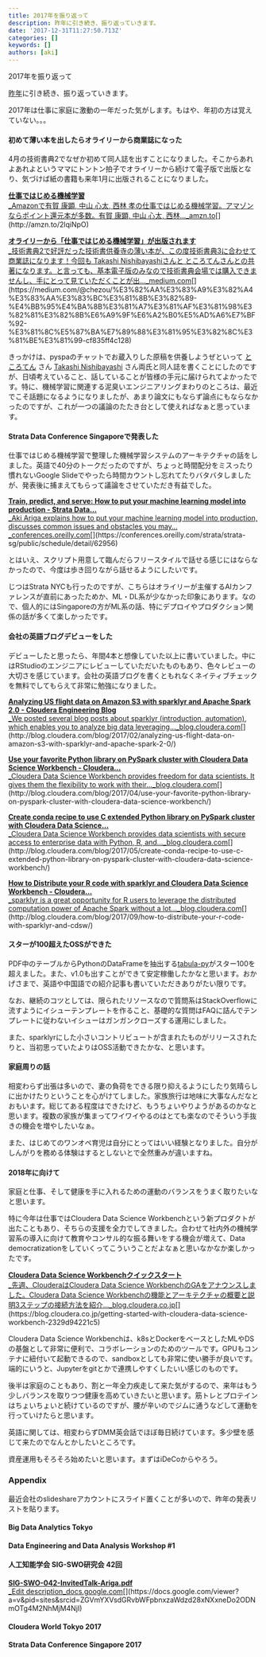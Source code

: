 ```yaml
---
title: 2017年を振り返って
description: 昨年に引き続き、振り返っていきます。
date: '2017-12-31T11:27:50.713Z'
categories: []
keywords: []
authors: [aki]
---
```


2017年を振り返って

[昨年](http://chezou.hatenablog.com/entry/2016/12/31/161150)に引き続き、振り返っていきます。

2017年は仕事に家庭に激動の一年だった気がします。もはや、年初の方は覚えていない。。。

#### 初めて薄い本を出したらオライリーから商業誌になった

4月の技術書典2でなぜか初めて同人誌を出すことになりました。そこからあれよあれよというママにトントン拍子でオライリーから続けて電子版で出版となり、気づけば紙の書籍も来年1月に出版されることになりました。

[**仕事ではじめる機械学習**  
_Amazonで有賀 康顕, 中山 心太, 西林 孝の仕事ではじめる機械学習。アマゾンならポイント還元本が多数。有賀 康顕, 中山 心太, 西林…_amzn.to](http://amzn.to/2lqiNpO "http://amzn.to/2lqiNpO")[](http://amzn.to/2lqiNpO)

[**オライリーから「仕事ではじめる機械学習」が出版されます**  
_技術書典2で好評だった技術書供養寺の薄い本が、この度技術書典3に合わせて商業誌になります！今回も Takashi Nishibayashiさんと ところてんさんとの共著になります。と言っても、基本電子版のみなので技術書典会場では購入できませんし、手にとって見ていただくことが出…_medium.com](https://medium.com/@chezou/%E3%82%AA%E3%83%A9%E3%82%A4%E3%83%AA%E3%83%BC%E3%81%8B%E3%82%89-%E4%BB%95%E4%BA%8B%E3%81%A7%E3%81%AF%E3%81%98%E3%82%81%E3%82%8B%E6%A9%9F%E6%A2%B0%E5%AD%A6%E7%BF%92-%E3%81%8C%E5%87%BA%E7%89%88%E3%81%95%E3%82%8C%E3%81%BE%E3%81%99-cf835ff4c128 "https://medium.com/@chezou/%E3%82%AA%E3%83%A9%E3%82%A4%E3%83%AA%E3%83%BC%E3%81%8B%E3%82%89-%E4%BB%95%E4%BA%8B%E3%81%A7%E3%81%AF%E3%81%98%E3%82%81%E3%82%8B%E6%A9%9F%E6%A2%B0%E5%AD%A6%E7%BF%92-%E3%81%8C%E5%87%BA%E7%89%88%E3%81%95%E3%82%8C%E3%81%BE%E3%81%99-cf835ff4c128")[](https://medium.com/@chezou/%E3%82%AA%E3%83%A9%E3%82%A4%E3%83%AA%E3%83%BC%E3%81%8B%E3%82%89-%E4%BB%95%E4%BA%8B%E3%81%A7%E3%81%AF%E3%81%98%E3%82%81%E3%82%8B%E6%A9%9F%E6%A2%B0%E5%AD%A6%E7%BF%92-%E3%81%8C%E5%87%BA%E7%89%88%E3%81%95%E3%82%8C%E3%81%BE%E3%81%99-cf835ff4c128)

きっかけは、pyspaのチャットでお蔵入りした原稿を供養しようぜといって [ところてん](https://medium.com/u/dcded7eecf08) さん [Takashi Nishibayashi](https://medium.com/u/1f02a92f1898) さん両氏と同人誌を書くことにしたのですが、日頃考えていること、話していることが皆様の手元に届けられてよかったです。特に、機械学習に関連する泥臭いエンジニアリングまわりのところは、最近でこそ話題になるようになりましたが、あまり論文にもならず論点にもならなかったのですが、これが一つの議論のたたき台として使えればなぁと思っています。

#### Strata Data Conference Singaporeで発表した

仕事ではじめる機械学習で整理した機械学習システムのアーキテクチャの話をしました。英語で40分のトークだったのですが、ちょっと時間配分をミスったり慣れないGoogle Slideでやったら時間カウントし忘れてたりバタバタしましたが、発表後に捕まえてもらって議論をさせていただき有益でした。

[**Train, predict, and serve: How to put your machine learning model into production - Strata Data…**  
_Aki Ariga explains how to put your machine learning model into production, discusses common issues and obstacles you may…_conferences.oreilly.com](https://conferences.oreilly.com/strata/strata-sg/public/schedule/detail/62956 "https://conferences.oreilly.com/strata/strata-sg/public/schedule/detail/62956")[](https://conferences.oreilly.com/strata/strata-sg/public/schedule/detail/62956)

とはいえ、スクリプト用意して臨んだらフリースタイルで話せる感じにはならなかったので、今度は歩き回りながら話せるようにしたいです。

じつはStrata NYCも行ったのですが、こちらはオライリーが主催するAIカンファレンスが直前にあったためか、ML・DL系が少なかった印象にあります。なので、個人的にはSingaporeの方がML系の話、特にデプロイやプロダクション関係の話が多くて楽しかったです。

#### 会社の英語ブログデビューをした

デビューしたと思ったら、年間4本と想像していた以上に書いていました。中にはRStudioのエンジニアにレビューしていただいたものもあり、色々レビューの大切さを感じています。会社の英語ブログを書くともれなくネイティブチェックを無料でしてもらえて非常に勉強になりました。

[**Analyzing US flight data on Amazon S3 with sparklyr and Apache Spark 2.0 - Cloudera Engineering Blog**  
_We posted several blog posts about sparklyr (introduction, automation), which enables you to analyze big data leveraging…_blog.cloudera.com](http://blog.cloudera.com/blog/2017/02/analyzing-us-flight-data-on-amazon-s3-with-sparklyr-and-apache-spark-2-0/ "http://blog.cloudera.com/blog/2017/02/analyzing-us-flight-data-on-amazon-s3-with-sparklyr-and-apache-spark-2-0/")[](http://blog.cloudera.com/blog/2017/02/analyzing-us-flight-data-on-amazon-s3-with-sparklyr-and-apache-spark-2-0/)

[**Use your favorite Python library on PySpark cluster with Cloudera Data Science Workbench - Cloudera…**  
_Cloudera Data Science Workbench provides freedom for data scientists. It gives them the flexibility to work with their…_blog.cloudera.com](http://blog.cloudera.com/blog/2017/04/use-your-favorite-python-library-on-pyspark-cluster-with-cloudera-data-science-workbench/ "http://blog.cloudera.com/blog/2017/04/use-your-favorite-python-library-on-pyspark-cluster-with-cloudera-data-science-workbench/")[](http://blog.cloudera.com/blog/2017/04/use-your-favorite-python-library-on-pyspark-cluster-with-cloudera-data-science-workbench/)

[**Create conda recipe to use C extended Python library on PySpark cluster with Cloudera Data Science…**  
_Cloudera Data Science Workbench provides data scientists with secure access to enterprise data with Python, R, and…_blog.cloudera.com](http://blog.cloudera.com/blog/2017/05/create-conda-recipe-to-use-c-extended-python-library-on-pyspark-cluster-with-cloudera-data-science-workbench/ "http://blog.cloudera.com/blog/2017/05/create-conda-recipe-to-use-c-extended-python-library-on-pyspark-cluster-with-cloudera-data-science-workbench/")[](http://blog.cloudera.com/blog/2017/05/create-conda-recipe-to-use-c-extended-python-library-on-pyspark-cluster-with-cloudera-data-science-workbench/)

[**How to Distribute your R code with sparklyr and Cloudera Data Science Workbench - Cloudera…**  
_sparklyr is a great opportunity for R users to leverage the distributed computation power of Apache Spark without a lot…_blog.cloudera.com](http://blog.cloudera.com/blog/2017/09/how-to-distribute-your-r-code-with-sparklyr-and-cdsw/ "http://blog.cloudera.com/blog/2017/09/how-to-distribute-your-r-code-with-sparklyr-and-cdsw/")[](http://blog.cloudera.com/blog/2017/09/how-to-distribute-your-r-code-with-sparklyr-and-cdsw/)

#### スターが100超えたOSSができた

PDF中のテーブルからPythonのDataFrameを抽出する[tabula-py](https://github.com/chezou/tabula-py)がスター100を超えました。また、v1.0も出すことができて安定稼働したかなと思います。おかげさまで、英語や中国語での紹介記事も書いていただきありがたい限りです。

なお、継続のコツとしては、限られたリソースなので質問系はStackOverflowに流すようにイシューテンプレートを作ること、基礎的な質問はFAQに詰んでテンプレートに従わないイシューはガンガンクローズする運用にしました。

また、sparklyrにした小さいコントリビュートが含まれたものがリリースされたりと、当初思っていたよりはOSS活動できたかな、と思います。

#### 家庭周りの話

相変わらず出張は多いので、妻の負荷をできる限り抑えるようにしたり気晴らしに出かけたりということを心がけてしました。家族旅行は地味に大事なんだなとおもいます。総じてある程度はできたけど、もうちょいやりようがあるのかなと思います。複数の家族が集まってワイワイやるのはとても楽なのでそういう手抜きの機会を増やしたいなぁ。

また、はじめてのワンオペ育児は自分にとってはいい経験となりました。自分がしんがりを務める体験はするとしないとで全然重みが違いますね。

#### 2018年に向けて

家庭と仕事、そして健康を手に入れるための運動のバランスをうまく取りたいなと思います。

特に今年は仕事ではCloudera Data Science Workbenchという新プロダクトが出たこともあり、そちらの支援を全力でしてきました。合わせて社内外の機械学習系の導入に向けて教育やコンサル的な振る舞いをする機会が増えて、Data democratizationをしていくってこういうことだよなぁと思いなかなか楽しかったです。

[**Cloudera Data Science Workbenchクイックスタート**  
_先週、ClouderaはCloudera Data Science WorkbenchのGAをアナウンスしました。Cloudera Data Science Workbenchの機能とアーキテクチャの概要と説明3ステップの接続方法を紹介…_blog.cloudera.co.jp](https://blog.cloudera.co.jp/getting-started-with-cloudera-data-science-workbench-2329d94221c5 "https://blog.cloudera.co.jp/getting-started-with-cloudera-data-science-workbench-2329d94221c5")[](https://blog.cloudera.co.jp/getting-started-with-cloudera-data-science-workbench-2329d94221c5)

Cloudera Data Science Workbenchは、k8sとDockerをベースとしたMLやDSの基盤として非常に便利で、コラボレーションのためのツールです。GPUもコンテナに紐付いて起動できるので、sandboxとしても非常に使い勝手が良いです。端的にいうと、Jupyterをgitとかで連携しやすくしたいい感じのものです。

後半は家庭のこともあり、割と一年全力疾走して来た気がするので、来年はもう少しバランスを取りつつ健康を高めていきたいと思います。筋トレとプロテインはちょいちょいと続けているのですが、腰が辛いのでジムに通うなどして運動を行っていけたらと思います。

英語に関しては、相変わらずDMM英会話でほぼ毎日続けています。多少壁を感じて来たのでなんとかしたいところです。

資産運用もそろそろ始めたいと思います。まずはiDeCoからやろう。

### Appendix

最近会社のslideshareアカウントにスライド置くことが多いので、昨年の発表リストを貼ります。

#### Big Data Analytics Tokyo

#### Data Engineering and Data Analysis Workshop #1

#### 人工知能学会 SIG-SWO研究会 42回

[**SIG-SWO-042-InvitedTalk-Ariga.pdf**  
_Edit description_docs.google.com](https://docs.google.com/viewer?a=v&pid=sites&srcid=ZGVmYXVsdGRvbWFpbnxzaWdzd28xNXxneDo2ODNmOTg4M2NhMjM4NjI "https://docs.google.com/viewer?a=v&pid=sites&srcid=ZGVmYXVsdGRvbWFpbnxzaWdzd28xNXxneDo2ODNmOTg4M2NhMjM4NjI")[](https://docs.google.com/viewer?a=v&pid=sites&srcid=ZGVmYXVsdGRvbWFpbnxzaWdzd28xNXxneDo2ODNmOTg4M2NhMjM4NjI)

#### Cloudera World Tokyo 2017

#### Strata Data Conference Singapore 2017